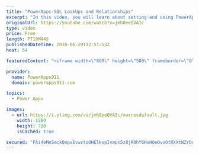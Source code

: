 ```yaml
---
title: "PowerApps SQL LookUps and Relationships"
excerpt: "In this video, you will learn about setting and using PowerApps SQL Lookups and Relationships. If you have a proper key structure in SQL and you need to learn how to make it work in PowerApps then this is the video for you. \r \r Getting started with SQL and PowerApps - https://www.youtube.com/watch?v=CO6xfbjnYwc"
originalUrl: https://youtube.com/watch?v=jmh8eeQVAIc
type: video
price: Free
length: PT19M44S
publishedDateTime: 2018-06-29T12:51:53Z
heat: 54

featuredContent: "<iframe width=\"800\" height=\"500\" frameborder=\"0\" src=\"https://www.youtube.com/embed/jmh8eeQVAIc\" allow=\"accelerometer; autoplay; encrypted-media; gyroscope; picture-in-picture\" allowfullscreen></iframe>"

provider:
  name: PowerApps911
  domain: powerapps911.com

topics:
  - Power Apps

images:
  - url: https://i.ytimg.com/vi/jmh8eeQVAIc/maxresdefault.jpg
    width: 1280
    height: 720
    isCached: true

secured: "FAi4eMeSmckQmpvEvwztoOHElkspIvmpx5z8jROhY6HxHQeOvoOtRXXtNZrDqIqSoRukyd63BjR8AACBdgCuBroRzkvt/0JgWaAs0dWwybCUon1AY1ovHt75VpLzvIO/Z7xmnP9UEBt8y3HPIbxF7mPeFX3qmYMqlauCJTwaM1Ns+OJ9CzGrOhDFAYLQ1yxy6FkDtfWDUaZomb7gH9+8NMhLWZGM/srem513NEYxHNf/mHa1wjh7voHD1/l91l+HmQfu7HJpayiRqvPId2fTbjzPMFMtS0sqHTLjQIrPUPVnI4vIK8fDqpuW2VrTS+R42yMJ4bE9P2oGlLv3A3oQ7n21pLsaEVi0T22FuKXgKd2+SCnnpTVpwWVXO5ZZzp+r3aGbVrgzwcWseNf82U/KPbUTYY3KSrX5Gyno9sJUwC4=;rwFaQzOf5TdHeSZARMY0Wg=="
---
```


